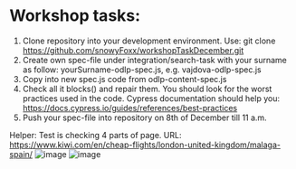 # Workshop tasks:
1. Clone repository into your development environment. Use: git clone https://github.com/snowyFoxx/workshopTaskDecember.git
2. Create own spec-file under integration/search-task with your surname as follow: yourSurname-odlp-spec.js, e.g. vajdova-odlp-spec.js
3. Copy into new spec.js code from odlp-content-spec.js
4. Check all it blocks() and repair them. You should look for the worst practices used in the code. Cypress documentation should help you: https://docs.cypress.io/guides/references/best-practices
5. Push your spec-file into repository on 8th of December till 11 a.m.

Helper: Test is checking 4 parts of page. URL: https://www.kiwi.com/en/cheap-flights/london-united-kingdom/malaga-spain/
![image](https://user-images.githubusercontent.com/16223891/144278617-93bd95f8-4657-41f8-938e-226c8cbd0da3.png)
![image](https://user-images.githubusercontent.com/16223891/144278790-54fb1fc3-6811-4504-8fa6-4b7b37331819.png)

